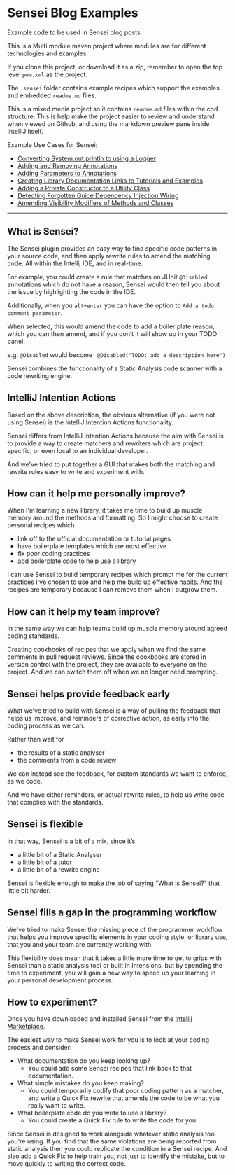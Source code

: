 # Sensei Blog Examples

Example code to be used in Sensei blog posts.

This is a Multi module maven project where modules are for different technologies and examples.

If you clone this project, or download it as a zip, remember to open the top level `pom.xml` as the project.

The `.sensei` folder contains example recipes which support the examples and embedded `readme.md` files. 

This is a mixed media project so it contains `readme.md` files within the cod structure. This is help make the project easier to review and understand when viewed on Github, and using the markdown preview pane inside IntelliJ itself.

Example Use Cases for Sensei:

- [Converting System.out.println to using a Logger](https://github.com/SecureCodeWarrior/sensei-blog-examples/tree/master/pojoexamples/src/test/java/logging)
- [Adding and Removing Annotations](https://github.com/SecureCodeWarrior/sensei-blog-examples/tree/master/junitexamples/src/test/java/annotations/avoidingreason)
- [Adding Parameters to Annotations](https://github.com/SecureCodeWarrior/sensei-blog-examples/tree/master/junitexamples/src/test/java/annotations/disabledreason)
- [Creating Library Documentation Links to Tutorials and Examples](https://github.com/SecureCodeWarrior/sensei-blog-examples/tree/master/junitexamples/src/test/java/annotations/documentationlinks) 
- [Adding a Private Constructor to a Utility Class](https://github.com/SecureCodeWarrior/sensei-blog-examples/tree/master/pojoexamples/src/test/java/privateconstructors)
- [Detecting Forgotten Guice Dependency Injection Wiring](https://github.com/SecureCodeWarrior/sensei-blog-examples/tree/master/guiceexamples/src/test/java/reporters)
- [Amending Visibility Modifiers of Methods and Classes](https://github.com/SecureCodeWarrior/sensei-blog-examples/tree/master/junitexamples/src/test/java/modifier/visibility)
---

## What is Sensei?

The Sensei plugin provides an easy way to find specific code patterns in your source code, and then apply rewrite rules to amend the matching code. All within the Intellij IDE, and in real-time.

For example, you could create a rule that matches on JUnit `@Disabled` annotations which do not have a reason, Sensei would then tell you about the issue by highlighting the code in the IDE.

Additionally, when you `alt+enter` you can have the option to `Add a todo comment parameter`.

When selected, this would amend the code to add a boiler plate reason, which you can then amend, and if you don’t it will show up in your TODO panel.

e.g. `@Disabled` would become ` @Disabled("TODO: add a description here")`

Sensei combines the functionality of a Static Analysis code scanner with a code rewriting engine.

## IntelliJ Intention Actions

Based on the above description, the obvious alternative (if you were not using Sensei) is the IntelliJ Intention Actions functionality.

Sensei differs from IntelliJ Intention Actions because the aim with Sensei is to provide a way to create matchers and rewriters which are project specific, or even local to an individual developer.

And we've tried to put together a GUI that makes both the matching and rewrite rules easy to write and experiment with.

## How can it help me personally improve?

When I'm learning a new library, it takes me time to build up muscle memory around the methods and formatting. So I might choose to create personal recipes which

-   link off to the official documentation or tutorial pages
-   have boilerplate templates which are most effective
-   fix poor coding practices
-   add boilerplate code to help use a library
    

I can use Sensei to build temporary recipes which prompt me for the current practices I've chosen to use and help me build up effective habits. And the recipes are temporary because I can remove them when I outgrow them.

## How can it help my team improve?

In the same way we can help teams build up muscle memory around agreed coding standards.

Creating cookbooks of recipes that we apply when we find the same comments in pull request reviews. Since the cookbooks are stored in version control with the project, they are available to everyone on the project. And we can switch them off when we no longer need prompting.

## Sensei helps provide feedback early

What we've tried to build with Sensei is a way of pulling the feedback that helps us improve, and reminders of corrective action, as early into the coding process as we can.

Rather than wait for

-   the results of a static analyser
-   the comments from a code review
    

We can instead see the feedback, for custom standards we want to enforce, as we code.

And we have either reminders, or actual rewrite rules, to help us write code that complies with the standards.

## Sensei is flexible

In that way, Sensei is a bit of a mix, since it’s

-   a little bit of a Static Analyser   
-   a little bit of a tutor
-   a little bit of a rewrite engine
    

Sensei is flexible enough to make the job of saying "What is Sensei?" that little bit harder.

## Sensei fills a gap in the programming workflow

We've tried to make Sensei the missing piece of the programmer workflow that helps you improve specific elements in your coding style, or library use, that you and your team are currently working with.

This flexibility does mean that it takes a little more time to get to grips with Sensei than a static analysis tool or built in Intensions, but by spending the time to experiment, you will gain a new way to speed up your learning in your personal development process.

## How to experiment?

Once you have downloaded and installed Sensei from the [Intellij Marketplace](https://plugins.jetbrains.com/plugin/14015).

The easiest way to make Sensei work for you is to look at your coding process and consider:

-   What documentation do you keep looking up?    
    -   You could add some Sensei recipes that link back to that documentation.   
-   What simple mistakes do you keep making?
    -   You could temporarily codify that poor coding pattern as a matcher, and write a Quick Fix rewrite that amends the code to be what you really want to write.
-   What boilerplate code do you write to use a library?
    -   You could create a Quick Fix rule to write the code for you.
    

Since Sensei is designed to work alongside whatever static analysis tool you're using. If you find that the same violations are being reported from static analysis then you could replicate the condition in a Sensei recipe. And also add a Quick Fix to help train you, not just to identify the mistake, but to move quickly to writing the correct code.